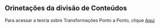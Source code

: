 ## Orinetações da divisão de Conteúdos ##

Para acessar a teoria sobre Transformações Ponto a Ponto, clique [Aqui](transformação_ponto_a_ponto.md)
